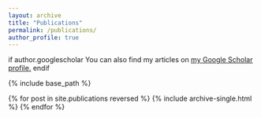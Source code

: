 ```yaml
---
layout: archive
title: "Publications"
permalink: /publications/
author_profile: true
---
```


 if author.googlescholar
  You can also find my articles on <u><a href="{{author.googlescholar}}">my Google Scholar profile</a>.</u>
 endif 

{% include base_path %}

{% for post in site.publications reversed %}
  {% include archive-single.html %}
{% endfor %}
